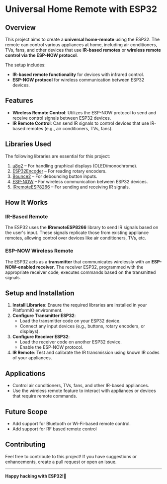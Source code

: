 # Universal Home Remote with ESP32

## Overview
This project aims to create a **universal home-remote** using the ESP32. The remote can control various appliances at home, including air conditioners, TVs, fans, and other devices that use **IR-based remotes** or **wireless remote control via the ESP-NOW protocol**.  

The setup includes:
- **IR-based remote functionality** for devices with infrared control.
- **ESP-NOW protocol** for wireless communication between ESP32 devices.

## Features
- **Wireless Remote Control**: Utilizes the ESP-NOW protocol to send and receive control signals between ESP32 devices.  
- **IR Remote Control**: Can send IR signals to control devices that use IR-based remotes (e.g., air conditioners, TVs, fans).  

## Libraries Used
The following libraries are essential for this project:  
1. [u8g2](https://github.com/olikraus/u8g2) – For handling graphical displays (OLED/monochrome).  
2. [ESP32Encoder](https://github.com/madhephaestus/ESP32Encoder) – For reading rotary encoders.  
3. [Bounce2](https://github.com/thomasfredericks/Bounce2) – For debouncing button inputs.  
4. [ESP-NOW](https://www.arduino.cc/en/Reference/WiFiEspNow) – For wireless communication between ESP32 devices.  
5. [IRremoteESP8266](https://github.com/crankyoldgit/IRremoteESP8266) – For sending and receiving IR signals.  

## How It Works
### IR-Based Remote
The ESP32 uses the **IRremoteESP8266** library to send IR signals based on the user's input. These signals replicate those from existing appliance remotes, allowing control over devices like air conditioners, TVs, etc.  

### ESP-NOW Wireless Remote
The ESP32 acts as a **transmitter** that communicates wirelessly with an **ESP-NOW-enabled receiver**. The receiver ESP32, programmed with the appropriate receiver code, executes commands based on the transmitted signals.  

## Setup and Installation
1. **Install Libraries**: Ensure the required libraries are installed in your PlatformIO environment.  
2. **Configure Transmitter ESP32**:  
   - Load the transmitter code on your ESP32 device.  
   - Connect any input devices (e.g., buttons, rotary encoders, or displays).  
3. **Configure Receiver ESP32**:  
   - Load the receiver code on another ESP32 device.  
   - Enable the ESP-NOW protocol.  
4. **IR Remote**: Test and calibrate the IR transmission using known IR codes of your appliances.  

## Applications
- Control air conditioners, TVs, fans, and other IR-based appliances.  
- Use the wireless remote feature to interact with appliances or devices that require remote commands.  

## Future Scope
- Add support for Bluetooth or Wi-Fi-based remote control.  
- Add support for RF based remote control

## Contributing
Feel free to contribute to this project! If you have suggestions or enhancements, create a pull request or open an issue.

---

**Happy hacking with ESP32!**🚀
